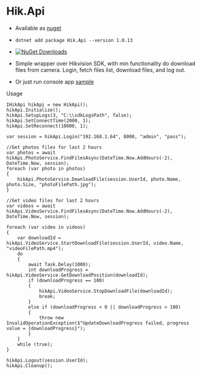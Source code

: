 # Hik.Api
* Avaliable as [nuget](https://www.nuget.org/packages/Hik.Api/) 
* `dotnet add package Hik.Api --version 1.0.13`

* [![NuGet Downloads](https://img.shields.io/nuget/dt/Hik.Api.svg)](https://www.nuget.org/packages/Hik.Api/)

* Simple wrapper over Hikvision SDK, with min functionality do download files from camera. Login, fetch files list, download files, and log out.

* Or just run console app [sample](https://raw.githubusercontent.com/vov4uk/Hik.Api/main/sample/Program.cs)

Usage
```
IHikApi hikApi = new HikApi();
hikApi.Initialize();
hikApi.SetupLogs(3, "C:\\sdkLogsPath", false);
hikApi.SetConnectTime(2000, 1);
hikApi.SetReconnect(10000, 1);

var session = hikApi.Login("192.168.1.64", 8000, "admin", "pass");

//Get photos files for last 2 hours
var photos = await hikApi.PhotoService.FindFilesAsync(DateTime.Now.AddHours(-2), DateTime.Now, session);
foreach (var photo in photos)
{
    hikApi.PhotoService.DownloadFile(session.UserId, photo.Name, photo.Size, "photoFilePath.jpg");
}

//Get video files for last 2 hours
var videos = await hikApi.VideoService.FindFilesAsync(DateTime.Now.AddHours(-2), DateTime.Now, session);

foreach (var video in videos)
{
    var downloadId = hikApi.VideoService.StartDownloadFile(session.UserId, video.Name, "videoFilePath.mp4");
    do
    {
        await Task.Delay(1000);
        int downloadProgress = hikApi.VideoService.GetDownloadPosition(downloadId);
        if (downloadProgress == 100)
        {
            hikApi.VideoService.StopDownloadFile(downloadId);
            break;
        }
        else if (downloadProgress < 0 || downloadProgress > 100)
        {
            throw new InvalidOperationException($"UpdateDownloadProgress failed, progress value = {downloadProgress}");
        }
    }
    while (true);
}

hikApi.Logout(session.UserId);
hikApi.Cleanup();
```